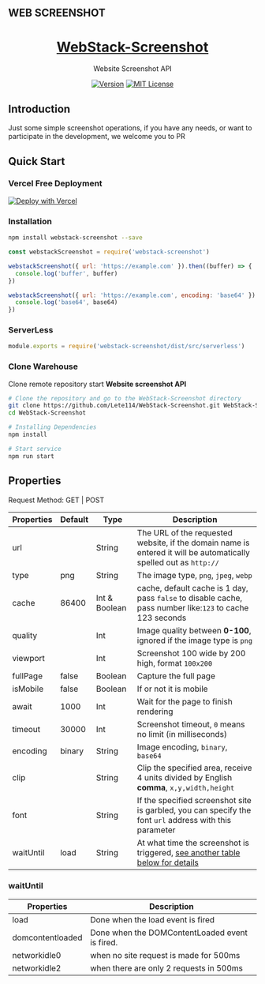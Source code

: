 ## WEB SCREENSHOT

<h1 align="center"><a href="https://github.com/sapthesh/WebScreenshot" target="_blank">WebStack-Screenshot</a></h1>
<p align="center">Website Screenshot API </p>

<p align="center">
    <a href="https://github.com/sapthesh/WebScreenshot"><img src="https://img.shields.io/npm/v/webstack-screenshot?logo=npm" alt="Version"></a>
    <a href="https://github.com/sapthesh/WebScreenshot/blob/main/LICENSE"><img src="https://img.shields.io/npm/l/webstack-screenshot" alt="MIT License"></a>
</p>

## Introduction

Just some simple screenshot operations, if you have any needs, or want to participate in the development, we welcome you to PR

## Quick Start

### Vercel Free Deployment

[![Deploy with Vercel](https://vercel.com/button)](https://vercel.com/new/clone?repository-url=https://github.com/sapthesh/WebScreenshot/tree/Vercel)

### Installation

```bash
npm install webstack-screenshot --save
```

```js
const webstackScreenshot = require('webstack-screenshot')

webstackScreenshot({ url: 'https://example.com' }).then((buffer) => {
  console.log('buffer', buffer)
})

webstackScreenshot({ url: 'https://example.com', encoding: 'base64' }).then((base64) => {
  console.log('base64', base64)
})
```

### ServerLess

```js
module.exports = require('webstack-screenshot/dist/src/serverless')
```

### Clone Warehouse

Clone remote repository start **Website screenshot API**

```bash
# Clone the repository and go to the WebStack-Screenshot directory
git clone https://github.com/Lete114/WebStack-Screenshot.git WebStack-Screenshot
cd WebStack-Screenshot

# Installing Dependencies
npm install

# Start service
npm run start
```

## Properties

Request Method: GET | POST

| Properties | Default | Type          | Description                                                                                                       |
| ---------- | ------- | ------------- | ----------------------------------------------------------------------------------------------------------------- |
| url        |         | String        | The URL of the requested website, if the domain name is entered it will be automatically spelled out as `http://` |
| type       | png     | String        | The image type, `png`, `jpeg`, `webp`                                                                             |
| cache      | 86400   | Int & Boolean | cache, default cache is 1 day, pass `false` to disable cache, pass number like:`123` to cache 123 seconds         |
| quality    |         | Int           | Image quality between **0-100**, ignored if the image type is `png`                                               |
| viewport   |         | Int           | Screenshot 100 wide by 200 high, format `100x200`                                                                 |
| fullPage   | false   | Boolean       | Capture the full page                                                                                             |
| isMobile   | false   | Boolean       | If or not it is mobile                                                                                            |
| await      | 1000    | Int           | Wait for the page to finish rendering                                                                             |
| timeout    | 30000   | Int           | Screenshot timeout, `0` means no limit (in milliseconds)                                                          |
| encoding   | binary  | String        | Image encoding, `binary`, `base64`                                                                                |
| clip       |         | String        | Clip the specified area, receive 4 units divided by English **comma**, `x,y,width,height`                         |
| font       |         | String        | If the specified screenshot site is garbled, you can specify the font `url` address with this parameter           |
| waitUntil  | load    | String        | At what time the screenshot is triggered, [see another table below for details](#waituntil)                       |

### waitUntil

| Properties       | Description                                    |
| ---------------- | ---------------------------------------------- |
| load             | Done when the load event is fired              |
| domcontentloaded | Done when the DOMContentLoaded event is fired. |
| networkidle0     | when no site request is made for 500ms         |
| networkidle2     | when there are only 2 requests in 500ms        |
